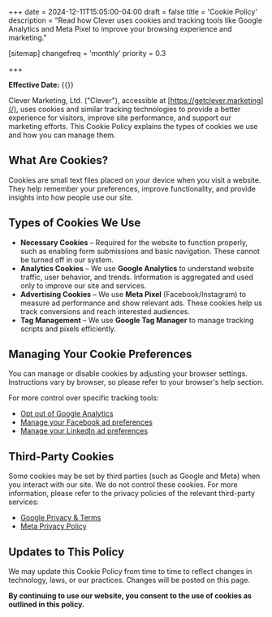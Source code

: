 +++
date = 2024-12-11T15:05:00-04:00
draft = false
title = 'Cookie Policy'
description = "Read how Clever uses cookies and tracking tools like Google Analytics and Meta Pixel to improve your browsing experience and marketing."

[sitemap]
  changefreq = 'monthly'
  priority = 0.3
  
+++

**Effective Date:** {{<date>}}

Clever Marketing, Ltd. ("Clever"), accessible at [https://getclever.marketing](/), uses cookies and similar tracking technologies to provide a better experience for visitors, improve site performance, and support our marketing efforts. This Cookie Policy explains the types of cookies we use and how you can manage them.

## What Are Cookies?

Cookies are small text files placed on your device when you visit a website. They help remember your preferences, improve functionality, and provide insights into how people use our site.

## Types of Cookies We Use

- **Necessary Cookies** – Required for the website to function properly, such as enabling form submissions and basic navigation. These cannot be turned off in our system.
- **Analytics Cookies** – We use **Google Analytics** to understand website traffic, user behavior, and trends. Information is aggregated and used only to improve our site and services.
- **Advertising Cookies** – We use **Meta Pixel** (Facebook/Instagram) to measure ad performance and show relevant ads. These cookies help us track conversions and reach interested audiences.  
- **Tag Management** – We use **Google Tag Manager** to manage tracking scripts and pixels efficiently.

## Managing Your Cookie Preferences

You can manage or disable cookies by adjusting your browser settings. Instructions vary by browser, so please refer to your browser's help section.

For more control over specific tracking tools:
- [Opt out of Google Analytics](https://tools.google.com/dlpage/gaoptout)
- [Manage your Facebook ad preferences](https://www.facebook.com/adpreferences/ad_settings)
- [Manage your LinkedIn ad preferences](https://www.linkedin.com/psettings/advertising)

## Third-Party Cookies

Some cookies may be set by third parties (such as Google and Meta) when you interact with our site. We do not control these cookies. For more information, please refer to the privacy policies of the relevant third-party services:
- [Google Privacy & Terms](https://policies.google.com/technologies/partner-sites)  
- [Meta Privacy Policy](https://www.facebook.com/privacy/policy/)

## Updates to This Policy

We may update this Cookie Policy from time to time to reflect changes in technology, laws, or our practices. Changes will be posted on this page.

**By continuing to use our website, you consent to the use of cookies as outlined in this policy.**
